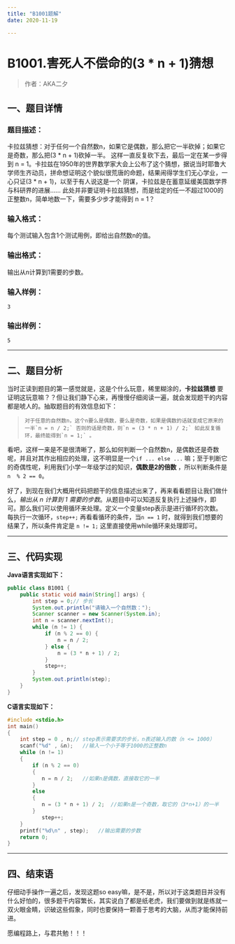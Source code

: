 ```yaml
---
title: "B1001题解"
date: 2020-11-19

---
```


# B1001.害死人不偿命的(3 * n + 1)猜想

>    作者：AKA二夕



## 一、题目详情

### 题目描述：

卡拉兹猜想：对于任何一个自然数n，如果它是偶数，那么把它一半砍掉；如果它是奇数，那么把(3 * n + 1)砍掉一半。
这样一直反复砍下去，最后一定在某一步得到 n = 1。卡拉兹在1950年的世界数学家大会上公布了这个猜想，据说当时耶鲁大
学师生齐动员，拼命想证明这个貌似很荒唐的命题，结果闹得学生们无心学业，一心只证(3 * n + 1)，以至于有人说这是一个
阴谋，卡拉兹是在蓄意延缓美国数学界与科研界的进展……
此处并非要证明卡拉兹猜想，而是给定的任一不超过1000的正整数n，简单地数一下，需要多少步才能得到 n = 1？

### 输入格式：

每个测试输入包含1个测试用例，即给出自然数n的值。

### 输出格式：

输出从n计算到1需要的步数。

### 输入样例：

```out
3
```

### 输出样例：

```out
5
```

---

## 二、题目分析

当时正读到题目的第一感觉就是，这是个什么玩意，稀里糊涂的，**卡拉兹猜想** 要证明这玩意嘛？？但让我们静下心来，再慢慢仔细阅读一遍，就会发现题干的内容都是唬人的。抽取题目的有效信息如下：

>     对于任意的自然数n，这个n要么是偶数，要么是奇数，如果是偶数的话就变成它原来的一半`n = n / 2;` 否则的话是奇数，则`n = (3 * n + 1) / 2;` 如此反复循环，最终能得到`n = 1;` 。

看吧，这样一来是不是很清晰了，那么如何判断一个自然数n，是偶数还是奇数呢，并且对其作出相应的处理，这不明显是一个`if ... else ...` 嘛；至于判断它的奇偶性呢，利用我们小学一年级学过的知识，**偶数是2的倍数** ，所以判断条件是`n  % 2 == 0`。

好了，到现在我们大概用代码把题干的信息描述出来了，再来看看题目让我们做什么，*输出从 n 计算到 1 需要的步数*。从题目中可以知道反复执行上述操作，即可。那么我们可以使用循环来处理。定义一个变量step表示是进行循环的次数。每执行一次循环，`step++;` 再看看循环的条件，当`n == 1` 时，就得到我们想要的结果了，所以条件肯定是 `n != 1;` 这里直接使用while循环来处理即可。

---

## 三、代码实现

**Java语言实现如下：**

```java
public class B1001 {
    public static void main(String[] args) {
        int step = 0;// 步长
        System.out.println("请输入一个自然数：");
        Scanner scanner = new Scanner(System.in);
        int n = scanner.nextInt();
        while (n != 1) {
            if (n % 2 == 0) {
                n = n / 2;
            } else {
                n = (3 * n + 1) / 2;
            }
            step++;
        }
        System.out.println(step);
    }
}
```

**C语言实现如下：**

```c
#include <stdio.h>
int main()
{
    int step = 0 , n;// step表示需要求的步长，n表述输入的数（n <= 1000）
    scanf("%d" , &n);   //输入一个小于等于1000的正整数n
    while (n != 1) 
    {
        if (n % 2 == 0) 
        {
           n = n / 2;   //如果n是偶数，直接取它的一半
        } 
        else 
        {
           n = (3 * n + 1) / 2;  //如果n是一个奇数，取它的（3*n+1）的一半
        }
           step++;
    }
    printf("%d\n" , step);   //输出需要的步数
    return 0;
}
```


---

## 四、结束语

仔细动手操作一遍之后，发现这题so easy嘛，是不是，所以对于这类题目并没有什么好怕的，很多题干内容繁长，其实说白了都是纸老虎，我们要做到就是练就一双火眼金睛，识破这些假象，同时也要保持一颗善于思考的大脑，从而才能保持前进。

愿编程路上，与君共勉！！！
